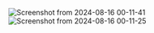 ![Screenshot from 2024-08-16 00-11-41](https://github.com/user-attachments/assets/89b88b4e-7ff9-412b-b1c3-27cc7253bbac)
![Screenshot from 2024-08-16 00-11-25](https://github.com/user-attachments/assets/7f72eda4-3424-44d2-af8d-95500103e6bd)
